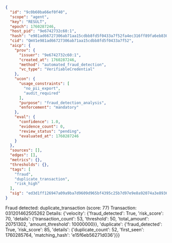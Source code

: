 ```json
{
  "id": "9c0b60ba66ef0f40",
  "scope": "agent",
  "key": "RESULT",
  "epoch": 1760287246,
  "host_pid": "9e6742732c60:1",
  "hash": "e981ad66727306ab71aa15cdbb8fd5f0433a7f52fa4ec316ff89fa6eb830d9da",
  "cid": "QmV1e981ad66727306ab71aa15cdbb8fd5f0433a7f52",
  "aicp": {
    "prov": {
      "issuer": "9e6742732c60:1",
      "created_at": 1760287246,
      "method": "automated_fraud_detection",
      "vc_type": "VerifiableCredential"
    },
    "ucon": {
      "usage_constraints": [
        "no_pii_export",
        "audit_required"
      ],
      "purpose": "fraud_detection_analysis",
      "enforcement": "mandatory"
    },
    "eval": {
      "confidence": 1.0,
      "evidence_count": 0,
      "review_status": "pending",
      "evaluated_at": 1760287246
    }
  },
  "sources": [],
  "edges": [],
  "metrics": {},
  "thresholds": {},
  "tags": [
    "fraud",
    "duplicate_transaction",
    "risk_high"
  ],
  "sig": "ed3d1ff126947a09a9ba7d9609d965bf4395c25b7d97e9e8a92074a3e893670a"
}
```

Fraud detected: duplicate_transaction (score: 77)
Transaction: 031201462505262
Details: {'velocity': {'fraud_detected': True, 'risk_score': 70, 'details': {'transaction_count': 53, 'threshold': 50, 'total_amount': 20751302, 'amount_threshold': 10000000}}, 'duplicate': {'fraud_detected': True, 'risk_score': 85, 'details': {'duplicate_count': 52, 'first_seen': 1760285764, 'matching_hash': 'e15f6eb56271d036'}}}